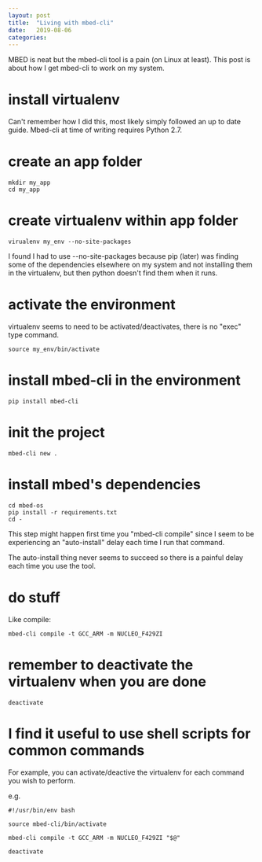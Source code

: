 ```yaml
---
layout: post
title:  "Living with mbed-cli"
date:   2019-08-06
categories:
---
```


MBED is neat but the mbed-cli tool is a pain (on Linux at least). 
This post is about how I get mbed-cli to work on my system.

# install virtualenv

Can't remember how I did this, most likely simply followed an up to date guide. Mbed-cli at
time of writing requires Python 2.7.

# create an app folder

~~~
mkdir my_app
cd my_app
~~~

# create virtualenv within app folder

~~~
virualenv my_env --no-site-packages
~~~

I found I had to use --no-site-packages because pip (later) was finding
some of the dependencies elsewhere on my system and not installing them
in the virtualenv, but then python doesn't find them when it runs.

# activate the environment

virtualenv seems to need to be activated/deactivates, there is no "exec" type command.

~~~
source my_env/bin/activate
~~~

# install mbed-cli in the environment

~~~
pip install mbed-cli
~~~

# init the project

~~~
mbed-cli new .
~~~

# install mbed's dependencies

~~~
cd mbed-os
pip install -r requirements.txt
cd -
~~~

This step might happen first time you "mbed-cli compile" since I seem
to be experiencing an "auto-install" delay each time I run that command.

The auto-install thing never seems to succeed so there is a painful delay
each time you use the tool.

# do stuff

Like compile:

~~~
mbed-cli compile -t GCC_ARM -m NUCLEO_F429ZI
~~~

# remember to deactivate the virtualenv when you are done

~~~
deactivate
~~~

# I find it useful to use shell scripts for common commands

For example, you can activate/deactive the virtualenv for each 
command you wish to perform. 

e.g.

~~~
#!/usr/bin/env bash

source mbed-cli/bin/activate

mbed-cli compile -t GCC_ARM -m NUCLEO_F429ZI "$@"

deactivate
~~~
